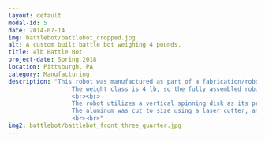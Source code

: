 ```yaml
---
layout: default
modal-id: 5
date: 2014-07-14
img: battlebot/battlebot_cropped.jpg
alt: A custom built battle bot weighing 4 pounds.
title: 4lb Battle Bot
project-date: Spring 2018
location: Pittsburgh, PA
category: Manufacturing
description: "This robot was manufactured as part of a fabrication/robotics class I took. The electronics are repurposed from RC airplane kits, and the body is made from composite plastic and aluminum plating.
                  The weight class is 4 lb, so the fully assembled robot was required to be under that weight. 
                  <br><br>
                  The robot utilizes a vertical spinning disk as its primary weapon. The brushless motor that would normally be used to drive the propeller on an RC plane was used to drive the weapon, while standard DC motors were used to drive the wheels.
                  The aluminum was cut to size using a laser cutter, and the plastic body was made using a Haas multi-axis CNC mill. 
                  <br><br>"
img2: battlebot/battlebot_front_three_quarter.jpg
---
```


